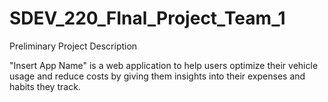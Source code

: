 # SDEV_220_FInal_Project_Team_1

Preliminary Project Description

"Insert App Name" is a web application to help users optimize their vehicle usage and reduce costs by giving them insights into their expenses and habits they track.
